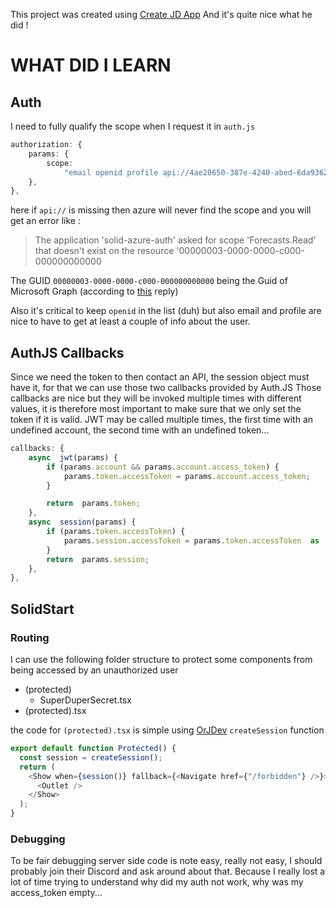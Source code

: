 This project was created using [Create JD App](https://github.com/OrJDev/create-jd-app) And it's quite nice what he did !

# WHAT DID I LEARN

## Auth

I need to fully qualify the scope when I request it in `auth.js`

```typescript
authorization: {
	params: {
		scope:
			"email openid profile api://4ae28650-387e-4240-abed-6da9362c8b55/Forecasts.Read",
	},
},
```

here if `api://` is missing then azure will never find the scope and you will get an error like :

> The application 'solid-azure-auth' asked for scope 'Forecasts.Read' that doesn't exist on the resource '00000003-0000-0000-c000-000000000000

The GUID `00000003-0000-0000-c000-000000000000` being the Guid of Microsoft Graph (according to [this](https://github.com/MicrosoftDocs/azure-docs/issues/68540#issuecomment-756112758) reply)

Also it's critical to keep `openid` in the list (duh) but also email and profile are nice to have to get at least a couple of info about the user.

## AuthJS Callbacks

Since we need the token to then contact an API, the session object must have it, for that we can use those two callbacks provided by Auth.JS
Those callbacks are nice but they will be invoked multiple times with different values, it is therefore most important to make sure that we only set the token if it is valid. JWT may be called multiple times, the first time with an undefined account, the second time with an undefined token...

```typescript
callbacks: {
	async  jwt(params) {
		if (params.account && params.account.access_token) {
			params.token.accessToken = params.account.access_token;
		}

		return  params.token;
	},
	async  session(params) {
		if (params.token.accessToken) {
			params.session.accessToken = params.token.accessToken  as  string;
		}
		return  params.session;
	},
},
```

## SolidStart

### Routing

I can use the following folder structure to protect some components from being accessed by an unauthorized user

- (protected)
  - SuperDuperSecret.tsx
- (protected).tsx

the code for `(protected).tsx` is simple using [OrJDev](https://github.com/OrJDev) `createSession` function

```typescript
export default function Protected() {
  const session = createSession();
  return (
    <Show when={session()} fallback={<Navigate href={"/forbidden"} />}>
      <Outlet />
    </Show>
  );
}
```

### Debugging

To be fair debugging server side code is note easy, really not easy, I should probably join their Discord and ask around about that. Because I really lost a lot of time trying to understand why did my auth not work, why was my access_token empty...
